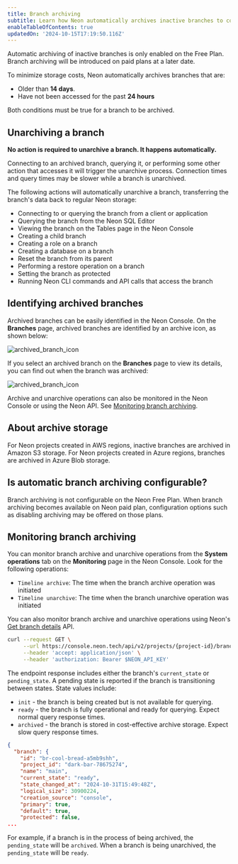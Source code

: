 ```yaml
---
title: Branch archiving
subtitle: Learn how Neon automatically archives inactive branches to cost-effective storage
enableTableOfContents: true
updatedOn: '2024-10-15T17:19:50.116Z'
---
```


<Admonition type="note" title="Only enabled on the Free Plan">
Automatic archiving of inactive branches is only enabled on the Free Plan. Branch archiving will be introduced on paid plans at a later date.
</Admonition>

To minimize storage costs, Neon automatically archives branches that are:

- Older than **14 days**.
- Have not been accessed for the past **24 hours**

Both conditions must be true for a branch to be archived.

## Unarchiving a branch

**No action is required to unarchive a branch. It happens automatically.** 

Connecting to an archived branch, querying it, or performing some other action that accesses it will trigger the unarchive process. Connection times and query times may be slower while a branch is unarchived.

The following actions will automatically unarchive a branch, transferring the branch's data back to regular Neon storage:

- Connecting to or querying the branch from a client or application
- Querying the branch from the Neon SQL Editor
- Viewing the branch on the Tables page in the Neon Console
- Creating a child branch
- Creating a role on a branch
- Creating a database on a branch
- Reset the branch from its parent
- Performing a restore operation on a branch
- Setting the branch as protected
- Running Neon CLI commands and API calls that access the branch

## Identifying archived branches

Archived branches can be easily identified in the Neon Console. On the **Branches** page, archived branches are identified by an archive icon, as shown below:

![archived_branch_icon](/docs/guides/archived_branch_icon.png)

If you select an archived branch on the **Branches** page to view its details, you can find out when the branch was archived:

![archived_branch_icon](/docs/guides/archived_branch_details.png)

Archive and unarchive operations can also be monitored in the Neon Console or using the Neon API. See [Monitoring branch archiving](#monitoring-branch-archiving).

## About archive storage

For Neon projects created in AWS regions, inactive branches are archived in Amazon S3 storage. For Neon projects created in Azure regions, branches are archived in Azure Blob storage.

## Is automatic branch archiving configurable?

Branch archiving is not configurable on the Neon Free Plan. When branch archiving becomes available on Neon paid plan, configuration options such as disabling archiving may be offered on those plans.

## Monitoring branch archiving

You can monitor branch archive and unarchive operations from the **System operations** tab on the **Monitoring** page in the Neon Console. Look for the following operations:

- `Timeline archive`: The time when the branch archive operation was initiated
- `Timeline unarchive`: The time when the branch unarchive operation was initiated

You can also monitor branch archive and unarchive operations using Neon's [Get branch details](https://api-docs.neon.tech/reference/getprojectbranch) API.

```bash
curl --request GET \
     --url https://console.neon.tech/api/v2/projects/{project-id}/branches/{branch_id} \
     --header 'accept: application/json' \
     --header 'authorization: Bearer $NEON_API_KEY'
```

The endpoint response includes either the branch's `current_state` or `pending_state`. A pending state is reported if the branch is transitioning between states. State values include:

- `init` - the branch is being created but is not available for querying.
- `ready` - the branch is fully operational and ready for querying. Expect normal query response times.
- `archived` - the branch is stored in cost-effective archive storage. Expect slow query response times.

```json {6}
{
  "branch": {
    "id": "br-cool-bread-a5mb9shh",
    "project_id": "dark-bar-78675274",
    "name": "main",
    "current_state": "ready",
    "state_changed_at": "2024-10-31T15:49:48Z",
    "logical_size": 30900224,
    "creation_source": "console",
    "primary": true,
    "default": true,
    "protected": false,
...
```

For example, if a branch is in the process of being archived, the `pending_state` will be `archived`. When a branch is being unarchived, the `pending_state` will be `ready`.
